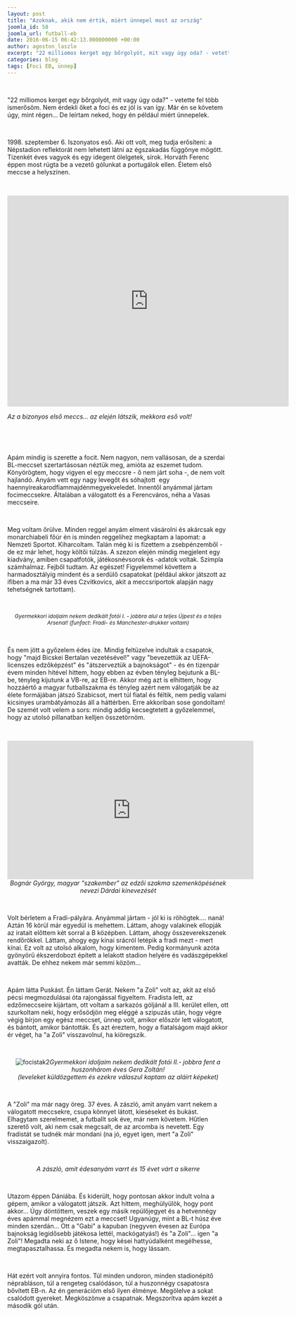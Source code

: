 ```yaml
---
layout: post
title: "Azoknak, akik nem értik, miért ünnepel most az ország"
joomla_id: 58
joomla_url: futball-eb
date: 2016-06-15 06:42:13.000000000 +00:00
author: agoston_laszlo
excerpt: "22 milliomos kerget egy bőrgolyót, mit vagy úgy oda? - vetette fel több ismerősöm. Nem érdekli őket a foci és ez jól is van így. Már én se követem úgy, mint régen... De leírtam neked, hogy én például miért ünnepelek."
categories: blog
tags: [Foci EB, ünnep]
---
```

<p><em>&nbsp;</em></p>
<p>"22 milliomos kerget egy bőrgolyót, mit vagy úgy oda?" - vetette fel több ismerősöm. Nem érdekli őket a foci és ez jól is van így. Már én se követem úgy, mint régen... De leírtam neked, hogy én például miért ünnepelek.</p>
<p>&nbsp;</p>
<p>1998. szeptember 6. Iszonyatos eső. Aki ott volt, meg tudja erősíteni: a Népstadion reflektorát nem lehetett látni az égszakadás függönye mögött. Tizenkét éves vagyok és egy idegent ölelgetek, sírok. Horváth Ferenc éppen most rúgta be a vezető gólunkat a portugálok ellen. Életem első meccse a helyszínen.</p>
<p>&nbsp;</p>
<p><iframe src="https://www.youtube.com/embed/2Zg8ASLhgM0" frameborder="0" width="640" height="480" allowfullscreen="allowfullscreen" style="display: block; margin-left: auto; margin-right: auto;"></iframe></p>
<p><em>Az a bizonyos első meccs... az elején látszik, mekkora eső volt!</em></p>

<p>&nbsp;</p>
<p>&nbsp;</p>
<p>Apám mindig is szerette a focit. Nem nagyon, nem vallásosan, de a szerdai BL-meccset szertartásosan néztük meg, amióta az eszemet tudom. Könyörögtem, hogy vigyen el egy meccsre - ő nem járt soha -, de nem volt hajlandó. Anyám vett egy nagy levegőt és sóhajtott &nbsp;egy haennyireakarodfiammajdénmegyekveledet. Innentől anyámmal jártam focimeccsekre. Általában a válogatott és a Ferencváros, néha a Vasas meccseire.&nbsp;</p>
<p>&nbsp;</p>
<p>Meg voltam őrülve. Minden reggel anyám elment vásárolni és akárcsak egy monarchiabeli főúr én is minden reggelihez megkaptam a lapomat: a Nemzeti Sportot. Kiharcoltam. Talán még ki is fizettem a zsebpénzemből - de ez már lehet, hogy költői túlzás. A szezon elején mindig megjelent egy kiadvány, amiben csapatfotók, játékosnévsorok és -adatok voltak. Szimpla számhalmaz. Fejből tudtam. Az egészet! Figyelemmel követtem a harmadosztályig mindent és a serdülő csapatokat (például akkor játszott az ifiben a ma már 33 éves Czvitkovics, akit a meccsriportok alapján nagy tehetségnek tartottam).</p>
<p>&nbsp;</p>
<p style="text-align: center;"><img src="http://agostonlaszlo.hu/images/cikkek/focistak.jpg" alt="" /><br /><em style="font-size: 12.16px; line-height: 15.808px; text-align: center;">Gyermekkori idoljaim nekem dedikált fotói I. - jobbra alul a teljes Újpest és a teljes Arsenal! (funfact: Fradi- és Manchester-drukker voltam)</em></p>
<p>&nbsp;</p>
<p>És nem jött a győzelem édes íze. Mindig feltüzelve indultak a csapatok, hogy "majd Bicskei Bertalan vezetésével!" vagy "bevezettük az UEFA-licenszes edzőképzést" és "átszerveztük a bajnokságot" - és én tizenpár évem minden hitével hittem, hogy ebben az évben tényleg bejutunk a BL-be, tényleg kijutunk a VB-re, az EB-re. Akkor még azt is elhittem, hogy hozzáértő a magyar futballszakma és tényleg azért nem válogatják be az élete formájában játszó Szabicsot, mert túl fiatal és féltik, nem pedig valami kicsinyes urambátyámozás áll a háttérben. Erre akkoriban sose gondoltam! De szemét volt velem a sors: mindig addig kecsegtetett a győzelemmel, hogy az utolsó pillanatban kelljen összetörnöm.</p>
<p>&nbsp;</p>
<p style="text-align: center;"><iframe src="https://www.facebook.com/plugins/video.php?href=https%3A%2F%2Fwww.facebook.com%2Fagostonlaszloartist%2Fvideos%2F847863618651071%2F&amp;show_text=0&amp;width=560" frameborder="0" scrolling="no" width="560" height="315" allowfullscreen="allowfullscreen" style="border: none; overflow: hidden; display: block; margin-left: auto; margin-right: auto;" allowtransparency="true"></iframe><em>Bognár György, magyar "szakember" az edzői szakma szemenköpésének nevezi Dárdai kinevezését</em></p>
<p>&nbsp;</p>
<p>Volt bérletem a Fradi-pályára. Anyámmal jártam - jól ki is röhögtek.... naná! Aztán 16 körül már egyedül is mehettem. Láttam, ahogy valakinek ellopják az iratait előttem két sorral a B középben. Láttam, ahogy összeverekszenek rendőrökkel. Láttam, ahogy egy kínai srácról letépik a fradi mezt - mert kínai. Ez volt az utolsó alkalom, hogy kimentem. Pedig kormányunk azóta gyönyörű ékszerdobozt épített a lelakott stadion helyére és vadászgépekkel avatták. De ehhez nekem már semmi közöm...</p>
<p>&nbsp;</p>
<p>Apám látta Puskást. Én láttam Gerát. Nekem "a Zoli" volt az, akit az első pécsi megmozdulásai óta rajongással figyeltem. Fradista lett, az edzőmeccseire kijártam, ott voltam a sarkazós góljánál a III. kerület ellen, ott szurkoltam neki, hogy erősödjön meg eléggé a szipuzás után, hogy végre végig bírjon egy egész meccset, ünnep volt, amikor először lett válogatott, és bántott, amikor bántották. És azt éreztem, hogy a fiatalságom majd akkor ér véget, ha "a Zoli" visszavolnul, ha kiöregszik.&nbsp;</p>
<p>&nbsp;</p>
<p style="text-align: center;"><img src="http://agostonlaszlo.hu/images/cikkek/focistak2.jpg" alt="focistak2" /><em>Gyermekkori idoljaim nekem dedikált fotói II.- jobbra fent a huszonhárom éves Gera Zoltán! <br />(leveleket küldözgettem és ezekre válaszul kaptam az aláírt képeket)</em></p>
<p>&nbsp;</p>
<p>A "Zoli" ma már nagy öreg. 37 éves. A zászló, amit anyám varrt nekem a válogatott meccsekre, csupa könnyet látott, kieséseket és bukást. Elhagytam szerelmemet, a futballt sok éve, már nem követem. Hűtlen szerető volt, aki nem csak megcsalt, de az arcomba is nevetett. Egy fradistát se tudnék már mondani (na jó, egyet igen, mert "a Zoli" visszaigazolt).</p>
<p>&nbsp;</p>
<p style="text-align: center;"><img src="http://agostonlaszlo.hu/images/cikkek/zaszlo.jpg" alt="" /><em>A zászló, amit édesanyám varrt és 15 évet várt a sikerre</em></p>
<p>&nbsp;</p>
<p>Utazom éppen Dániába. És kiderült, hogy pontosan akkor indult volna a gépem, amikor a válogatott játszik. Azt hittem, meghülyülök, hogy pont akkor... Úgy döntöttem, veszek egy másik repülőjegyet és a hetvennégy éves apámmal megnézem ezt a meccset! Ugyanúgy, mint a BL-t húsz éve minden szerdán... Ott a "Gabi" a kapuban (negyven évesen az Európa bajnokság legidősebb játékosa lettél, mackógatyás!) és "a Zoli"... igen "a Zoli"! Megadta neki az ő Istene, hogy kései hattyúdalként megélhesse, megtapasztalhassa. És megadta nekem is, hogy lássam.</p>
<p>&nbsp;</p>
<p>Hát ezért volt annyira fontos. Túl minden undoron, minden stadionépítő néprabláson, túl a rengeteg csalódáson, túl a huszonnégy csapatosra bővített EB-n. Az én generációm első ilyen élménye. Megölelve a sokat csalódott gyereket. Megköszönve a csapatnak. Megszorítva apám kezét a második gól után.</p>

